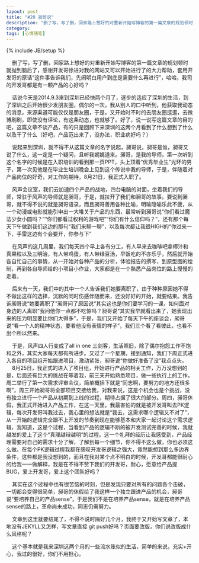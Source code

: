 ```yaml
---
layout: post
title: "#20 昶哥说"
description: "删了写，写了删，回家路上想好的对重新开始写博客的第一篇文章的规划顿时就抛到脑后了，感谢开发哥徐进对我的网站又可以开始进行了的大力帮助，套用开发哥的原话“这件事告诉我们，先闹明白用户到底是需要什么再进行”，哈哈，我司的开发哥都是有一颗产品的心好吗？"
category: 
tags: [心情随笔]
---
```

{% include JB/setup %}

<The start>

&nbsp;&nbsp;&nbsp;&nbsp;删了写，写了删，回家路上想好的对重新开始写博客的第一篇文章的规划顿时就抛到脑后了，感谢开发哥徐进对我的网站又可以开始进行了的大力帮助，套用开发哥的原话“这件事告诉我们，先闹明白用户到底是需要什么再进行”，哈哈，我司的开发哥都是有一颗产品的心好吗？

&nbsp;&nbsp;&nbsp;&nbsp;话说今天是2014.9.3来到深圳已经快两个月了，逐步的适应了深圳的生活，到了深圳之后开始很少发朋友圈，偶尔的一次，我从别人的口中听到，他获取我动态的消息，来源渠道可能仅仅是朋友圈，于是，又开始时不时的去朋友圈逛逛，去微博刷刷，即使没有评论，有这条动态，也就够了。好了，说一说写这篇文章的目的吧，这篇文章不谈产品，有的只是回顾下来深圳的这两个月看到了什么想到了什么以及干了什么（好吧，产品范出来了，没办法，职业病好吗？）

&nbsp;&nbsp;&nbsp;&nbsp;说起来到深圳，就不得不从这篇文章的名字说起，昶哥说，昶哥是谁，昶哥又说了什么，这一定是一个疑问，且听我娓娓道来。昶哥，是我的导师，第一次听到这个名字的时候是在入职培训的看到那一页PPT，头上顶着“优秀毕业生”光环的男子，第一次见他是在毕业生培训晚会上见到这个传说中我的导师，于是，伴随着对产品岗位的好奇，对工作的期待，8月21日，我正式入职了。

&nbsp;&nbsp;&nbsp;&nbsp;风声会议室，我们云加速四个产品的战地，四台电脑的对面，坐着我们的导师，常驻于风声的导师就是昶哥，于是，就拉开了我们和昶哥的故事。要说到昶哥，就不得不说的就是昶哥语录，而且昶哥善用各种比喻，明喻隐喻乐此不疲，从一个动漫或电影就能引申出一大堆关于产品的东西，最常听到昶哥说“你们看过魔法少女小圆吗？”“你们都看过权利的游戏吧”“你们有什么信仰吗？”，还有那个每天下午做到我们这边的那句“我们来聊一聊”，以及每次都让我很HIGH的“你过来一下，手雷这边有个会要开，你参与下”

&nbsp;&nbsp;&nbsp;&nbsp;在风声的这几周里，我们每天四个早上各有分工，有人早来去咖啡吧拿椰汁和真果粒以及三明治，有人带鸡蛋，有人带绿豆汤，早饭吃的不亦乐乎，然后就开始各自忙自己的事情，从一开始对各种产品的分析，体验报告的撰写，到原型图的绘制，再到各自导师给的小项目小作业，大家都是在一个熟悉产品岗位的路上慢慢的走着。

&nbsp;&nbsp;&nbsp;&nbsp;后来有一天，我们中的其中一个人告诉我们她要离职了，由于种种原因她不得不做出这样的选择，沉默的同时伤感伴随而来，还没好好的开始，就要结束。我告诉昶哥说“她要离职了”昶哥问了原因说“其实这也是你们要学习的一课，如何面对身边的人离职”我问他你一点都不吃惊吗？昶哥说“其实我早就看出来了，她表现出来的压力明显要比你们大得多”，于是，我们又开始了每天下午的座谈会，昶哥说“看一个人的精神状态，要看他没有表情的样子”，我们三个看了看彼此，也看不出个所以然来。

&nbsp;&nbsp;&nbsp;&nbsp;于是，风声四人行变成了all in one 三剑客，生活照旧，除了偶尔抱怨工作不饱和之外，其实大家每天都有所进步。又过了一个星期，接到通知，我们下周正式进入各自的项目组开始跟进项目，激动紧张，昶哥说“你做好准备了没”我点点头。
&nbsp;&nbsp;&nbsp;&nbsp;8月25日，我正式的进入了项目组，开始进行产品的相关工作，万万没想到的是，后面还有巨大的挑战在等着我，前三天开始熟悉项目，做一些执行上的工作，周二举行了第一次需求评审会议，简单概括下就是“同志啊，要努力的地方还很多啊”，周三开始昶哥将全部项目交接给我，对我来说，这是个机会也是个挑战，没有独立进行一个产品从初期到上线的过程，期待占据了很大的部分。周四，昶哥休假，我正式开始进入产品工作，在这一天里，我最害怕的就是被开发哥叫去PK逻辑，每次开发哥叫我过去，我心里的想法就是“我去，这需求哪个逻辑又不对了”，从一开始的逻辑完全跟不上开发的节奏到现在能够基本和大家一起讨论这个需求逻辑，我知道，这是个过程，当看到产品的逻辑不断的被开发测试完善的时候，我就越发的爱上了这个“真理越辩越明”的过程。这一个礼拜的经历让我感受到，产品经理需要对自己的需求十分了解，了解到每一个细节，你不得不这么做，你也必须这么做。在每个PK逻辑过程我都在感叹开发哥逻辑之强大，竟然能想到那么多边界条件，这些都是我没想到的，而且在我对某个点不明白的时候，开发哥都能很耐心的给我一一做解释，我是在不得不赞下我们的开发哥，耐心，愿意给产品提BUG，爱上开发哥，爱上这个团队好吗？

&nbsp;&nbsp;&nbsp;&nbsp;其实在这个过程中也有很苦恼的时刻，但是发现只要对所有的问题各个击破，一切都会变得很简单，昶哥的休假给了我这样一个独立跟进产品的机会，昶哥说“要培养自己的产品sense”，于是我们不是在培养产品sense，就是在培养产品sense的路上，革命尚未成功，同志仍需努力。

<The END>
&nbsp;&nbsp;&nbsp;&nbsp;文章到这里就要结尾了，不得不说时隔好几个月，我终于又开始写文章了，本地没有JEKYLL又怎样，写文章直接 git  push好吗？页面要改版，你们说改版成什么风格呢？

&nbsp;&nbsp;&nbsp;&nbsp;这个基本就是我来深圳这两个月的一些流水账似的生活，简单的来说，充实+开心，我过的很好，你们不用担心。








